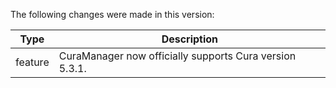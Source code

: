 The following changes were made in this version:

| Type | Description |
| ---- | ----------- |
| feature | CuraManager now officially supports Cura version 5.3.1. |

[comment]: # (Use one of the following types: feature, bugfix, tech)